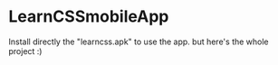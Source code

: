 # LearnCSSmobileApp

Install directly the "learncss.apk" to use the app.
but here's the whole project :)
